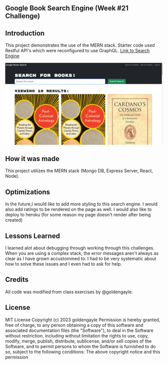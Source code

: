 ## Google Book Search Engine (Week #21 Challenge)

## Introduction
This project demonstrates the use of the MERN stack. Starter code used Restful API's which were reconfigured to use GraphQL. <a href="https://glacial-sands-54980-3e6d8eaa5b8d.herokuapp.com/">Link to Search Engine</a>



  <img src="screenshot.png">


## How it was made
This project utilizes the MERN stack (Mongo DB, Express Server, React, Node).


## Optimizations
In the future,I would like to add more styling to this search engine. I would also add ratings to be rendered on the page as well. I would also like to deploy to heroku (for some reason my page doesn't render after being created)

## Lessons Learned
I learned alot about debugging through working through this challenges. When you are using a complex stack, the error messages aren't always as clear as I have grown accustommed to. I had to be very systematic about how to solve these issues and I even had to ask for help.

## Credits
All code was modified from class exercises by  @goldengayle.

## License
MIT License
Copyright (c) 2023 goldengayle
Permission is hereby granted, free of charge, to any person obtaining a copy of this software and associated documentation files (the "Software"), to deal in the Software without restriction, including without limitation the rights to use, copy, modify, merge, publish, distribute, sublicense, and/or sell copies of the Software, and to permit persons to whom the Software is furnished to do so, subject to the following conditions:
The above copyright notice and this permission
